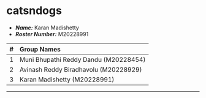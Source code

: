 catsndogs
==============================

- ***Name:*** Karan Madishetty
- ***Roster Number:*** M20228991

|   #   |Group Names |
|:----:|:------------------|
|    1 | Muni Bhupathi Reddy Dandu     (M20228454)             |
|    2 | Avinash Reddy Biradhavolu     (M20228929)            |
|    3 | Karan Madishetty              (M20228991)           |

----
